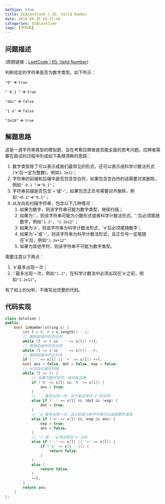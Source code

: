 ```yaml
---
mathjax: true
title: 白话LeetCode | 65. Valid Number
date: 2016-09-30 18:37:49
categories: 白话LeetCode
tags: [字符串]
---
```



<meta http-equiv=Content-Type content="text/html;charset=utf-8">


##	问题描述

(原题链接：[LeetCode | 65. Valid Number](https://leetcode.com/problems/valid-number/))

判断给定的字符串是否为数字类型。如下所示：

`"0"` => `true`

`" 0.1 "` => `true`

`"abc"` => `false`

`"1 a"` => `false`

`"2e10"` => `true`
	

##	解题思路

这是一道字符串类型的模拟题，旨在考察应聘者是否能全面的思考问题。应聘者需要在面试的过程中形成如下条理清晰的思路：

1.	数字类型除了可以表示成我们最常见的形式，还可以表示成科学计数法形式('e'后一定为整数)，例如`1.2e12`；
2.	字符串的前缀和后缀中是否包含空白符，如果包含空白符的话需要对其删除，例如`" 0.1 "`=>`"0.1"`；
3.	字符串前缀是否包含'+'或'-'，如果包含正负号需要对齐删除，例如`"+0.1"`=>`"0.1"`；
4.	从左向右扫描字符串，包含以下几种情况：
	1.	如果为数字，则该字符串可能为数字类型，继续扫描；
	2.	如果为'.'，则该字符串可能为小数形式或者科学计数法形式，'.'后必须尾随数字，例如`"1.2"`、`"1.2e12"`；
	3.	如果为'e'，则该字符串为科学计数法形式，'e'后必须尾随数字；
	4.	如果为'+'或'-'，则该字符串为科学计数法形式，且正负号一定尾随在'e'后，例如`"1.2e+12"`
	5.	如果为其他字符，则该字符串不可能为数字类型。
	
需要注意以下两点：

1.	'e'最多出现一次；
2.	'.'最多出现一次，例如`"1.2"`，在科学计数法中必须出现在'e'之前，例如`"1.2e12"`。

有了如上的分析，不难写出完整的代码。

##	代码实现


```c++
class Solution {
public:
    bool isNumber(string s) {
        int l = 0, r = s.length() - 1;
        // 删除前缀中的空白符
        while (l <= r && ' ' == s[l]) ++l;
        // 删除后缀中的空白符
        while (l <= r && ' ' == s[r]) --r;
        // 删除前缀中的正负号
        if ('-' == s[l] || '+' == s[l]) ++l;
        bool ans = false, dot = false, exp = false;
        // 从左向右遍历扫描
        while (l <= r) {
            // 如果为数字字符，则可能正确
            if ('0' <= s[l] && '9' >= s[l]) {
                ans = true;
            }
            // '.'最多出现一次，且不能出现在'e'的右侧
            else if ('.' == s[l] && !dot && !exp) {
                dot = true;
            }
            // 'e'最多出现一次，且之前部分的字符串可以组成数字类型
            else if ('e' == s[l] && !exp && ans) {
                exp = true;
                ans = false;
            }
            // '+'或'-'必须出现在'e'之后
            else if ('-' == s[l] || '+' == s[l]) {
                if ('e' != s[l - 1]) {
                    return false;
                }
            }
            else {
                return false;
            }
            ++l;
        }
        return ans;
    }
};
```